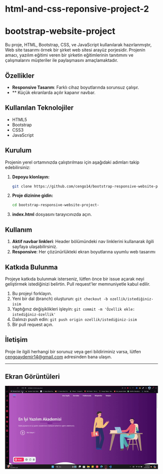 # html-and-css-reponsive-project-2

# bootstrap-website-project

Bu proje, HTML, Bootstrap, CSS,  ve JavaScript kullanılarak hazırlanmıştır, Web site tasarımı örnek bir şirket web sitesi arayüz porjesidir. Projenin amacı, yazılım eğitimi veren bir şirketin eğitimlerinin tanıtımını ve çalışmalarını müşteriler ile paylaşmasını amaçlamaktadır.

## Özellikler

- **Responsive Tasarım**: Farklı cihaz boyutlarında sorunsuz çalışır.
- ** Küçük ekranlarda açılır kapanır navbar.

## Kullanılan Teknolojiler

- HTML5
- Bootstrap
- CSS3
- JavaScript

## Kurulum

Projenin yerel ortamınızda çalıştırılması için aşağıdaki adımları takip edebilirsiniz:

1. **Depoyu klonlayın:**

   ```bash
   git clone https://github.com/cengo14/bootstrap-responsive-website-project-
   ```

2. **Proje dizinine gidin:**

   ```bash
   cd bootstrap-responsive-website-project-
   ```

3. **index.html** dosyasını tarayıcınızda açın.

## Kullanım

1. **Aktif navbar linkleri**: Header bölümündeki nav linklerini kullanarak ilgili sayfaya ulaşabilirsiniz.
2. **Responsive**: Her çözünürlükteki ekran boyutlarına uyumlu web tasarımı

## Katkıda Bulunma

Projeye katkıda bulunmak isterseniz, lütfen önce bir issue açarak neyi geliştirmek istediğinizi belirtin. Pull request'ler memnuniyetle kabul edilir.

1. Bu projeyi forklayın.
2. Yeni bir dal (branch) oluşturun: `git checkout -b ozellik/istediğiniz-isim`
3. Yaptığınız değişiklikleri işleyin: `git commit -m 'Özellik ekle: istediğiniz-özellik'`
4. Dalınızı push edin: `git push origin ozellik/istediğiniz-isim`
5. Bir pull request açın.


## İletişim

Proje ile ilgili herhangi bir sorunuz veya geri bildiriminiz varsa, lütfen [cengoaydemir14@gmail.com](cengoaydemir14@gmail.com) adresinden bana ulaşın.

---
## Ekran Görüntüleri
![Ana Sayfa](Desktop.gif)



